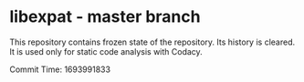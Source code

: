 # libexpat - master branch

This repository contains frozen state of the repository.
Its history is cleared. It is used only for static code
analysis with Codacy.

Commit Time: 1693991833